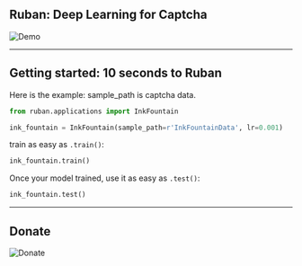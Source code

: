 ## Ruban: Deep Learning for Captcha
![Demo](https://raw.githubusercontent.com/RubanSeven/Ruban/master/docs/images/demo.jpg)


------------------


## Getting started: 10 seconds to Ruban

Here is the example:
    sample_path is captcha data.

```python
from ruban.applications import InkFountain

ink_fountain = InkFountain(sample_path=r'InkFountainData', lr=0.001)
```

train as easy as `.train()`:

```python
ink_fountain.train()
```

Once your model trained, use it as easy as `.test()`:

```python
ink_fountain.test()
```


------------------


## Donate
![Donate](https://raw.githubusercontent.com/RubanSeven/Ruban/master/docs/images/donate.jpg)
